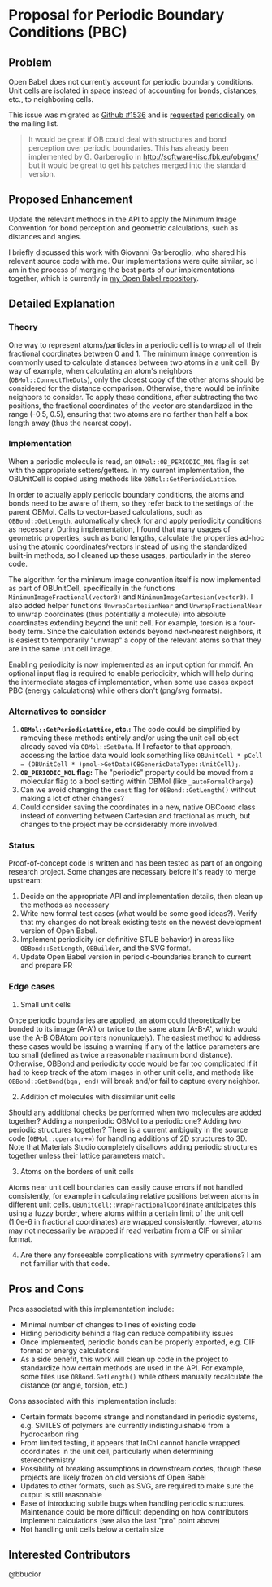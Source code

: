 # Proposal for Periodic Boundary Conditions (PBC)

## Problem
Open Babel does not currently account for periodic boundary conditions.  Unit cells are isolated in space instead of accounting for bonds, distances, etc., to neighboring cells.

This issue was migrated as [Github #1536](https://github.com/openbabel/openbabel/issues/1536) and is [requested](https://www.mail-archive.com/openbabel-discuss@lists.sourceforge.net/msg02002.html) [periodically](https://sourceforge.net/p/openbabel/mailman/message/7048390/) on the mailing list.

> It would be great if OB could deal with structures and bond perception over periodic boundaries. This has already been implemented by G. Garberoglio in http://software-lisc.fbk.eu/obgmx/ but it would be great to get his patches merged into the standard version.


## Proposed Enhancement

Update the relevant methods in the API to apply the Minimum Image Convention for bond perception and geometric calculations, such as distances and angles.

I briefly discussed this work with Giovanni Garberoglio, who shared his relevant source code with me.
Our implementations were quite similar, so I am in the process of merging the best parts of our implementations together, which is currently in [my Open Babel repository](https://github.com/bbucior/openbabel/tree/periodic-boundaries).


## Detailed Explanation

### Theory
One way to represent atoms/particles in a periodic cell is to wrap all of their fractional coordinates between 0 and 1.
The minimum image convention is commonly used to calculate distances between two atoms in a unit cell.
By way of example, when calculating an atom's neighbors (`OBMol::ConnectTheDots`), only the closest copy of the other atoms should be considered for the distance comparison.
Otherwise, there would be infinite neighbors to consider.
To apply these conditions, after subtracting the two positions, the fractional coordinates of the vector are standardized in the range (-0.5, 0.5), ensuring that two atoms are no farther than half a box length away (thus the nearest copy).

### Implementation

When a periodic molecule is read, an `OBMol::OB_PERIODIC_MOL` flag is set with the appropriate setters/getters.
In my current implementation, the OBUnitCell is copied using methods like `OBMol::GetPeriodicLattice`.

In order to actually apply periodic boundary conditions, the atoms and bonds need to be aware of them, so they refer back to the settings of the parent OBMol.
Calls to vector-based calculations, such as `OBBond::GetLength`, automatically check for and apply periodicity conditions as necessary.
During implementation, I found that many usages of geometric properties, such as bond lengths, calculate the properties ad-hoc using the atomic coordinates/vectors instead of using the standardized built-in methods, so I cleaned up these usages, particularly in the stereo code.

The algorithm for the minimum image convention itself is now implemented as part of OBUnitCell, specifically in the functions `MinimumImageFractional(vector3)` and `MinimumImageCartesian(vector3)`.
I also added helper functions `UnwrapCartesianNear` and `UnwrapFractionalNear` to unwrap coordinates (thus potentially a molecule) into absolute coordinates extending beyond the unit cell.
For example, torsion is a four-body term.  Since the calculation extends beyond next-nearest neighbors, it is easiest to temporarily "unwrap" a copy of the relevant atoms so that they are in the same unit cell image.

Enabling periodicity is now implemented as an input option for mmcif.
An optional input flag is required to enable periodicity, which will help during the intermediate stages of implementation, when some use cases expect PBC (energy calculations) while others don't (png/svg formats).

### Alternatives to consider
1. **`OBMol::GetPeriodicLattice`, etc.:** The code could be simplified by removing these methods entirely and/or using the unit cell object already saved via `OBMol::SetData`.  If I refactor to that approach, accessing the lattice data would look something like `OBUnitCell * pCell = (OBUnitCell * )pmol->GetData(OBGenericDataType::UnitCell);`.
2. **`OB_PERIODIC_MOL` flag:** The "periodic" property could be moved from a molecular flag to a bool setting within OBMol (like `_autoFormalCharge`)
3. Can we avoid changing the `const` flag for `OBBond::GetLength()` without making a lot of other changes?
4. Could consider saving the coordinates in a new, native OBCoord class instead of converting between Cartesian and fractional as much, but changes to the project may be considerably more involved.

### Status
Proof-of-concept code is written and has been tested as part of an ongoing research project.  Some changes are necessary before it's ready to merge upstream:

1. Decide on the appropriate API and implementation details, then clean up the methods as necessary
2. Write new formal test cases (what would be some good ideas?).  Verify that my changes do not break existing tests on the newest development version of Open Babel.
3. Implement periodicity (or definitive STUB behavior) in areas like `OBBond::SetLength`, `OBBuilder`, and the SVG format.
4. Update Open Babel version in periodic-boundaries branch to current and prepare PR

### Edge cases

1. Small unit cells

Once periodic boundaries are applied, an atom could theoretically be bonded to its image (A-A') or twice to the same atom (A-B-A', which would use the A-B OBAtom pointers nonuniquely).
The easiest method to address these cases would be issuing a warning if any of the lattice parameters are too small (defined as twice a reasonable maximum bond distance).
Otherwise, OBBond and periodicity code would be far too complicated if it had to keep track of the atom images in other unit cells, and methods like `OBBond::GetBond(bgn, end)` will break and/or fail to capture every neighbor.

2. Addition of molecules with dissimilar unit cells

Should any additional checks be performed when two molecules are added together?
Adding a nonperiodic OBMol to a periodic one?
Adding two periodic structures together?
There is a current ambiguity in the source code (`OBMol::operator+=`) for handling additions of 2D structures to 3D.
Note that Materials Studio completely disallows adding periodic structures together unless their lattice parameters match.

3. Atoms on the borders of unit cells

Atoms near unit cell boundaries can easily cause errors if not handled consistently, for example in calculating relative positions between atoms in different unit cells.
`OBUnitCell::WrapFractionalCoordinate` anticipates this using a fuzzy border, where atoms within a certain limit of the unit cell (1.0e-6 in fractional coordinates) are wrapped consistently.
However, atoms may not necessarily be wrapped if read verbatim from a CIF or similar format.

4. Are there any forseeable complications with symmetry operations?  I am not familiar with that code.


## Pros and Cons

Pros associated with this implementation include:

* Minimal number of changes to lines of existing code
* Hiding periodicity behind a flag can reduce compatibility issues
* Once implemented, periodic bonds can be properly exported, e.g. CIF format or energy calculations
* As a side benefit, this work will clean up code in the project to standardize how certain methods are used in the API.  For example, some files use `OBBond.GetLength()` while others manually recalculate the distance (or angle, torsion, etc.)

Cons associated with this implementation include:

* Certain formats become strange and nonstandard in periodic systems, e.g. SMILES of polymers are currently indistinguishable from a hydrocarbon ring
* From limited testing, it appears that InChI cannot handle wrapped coordinates in the unit cell, particularly when determining stereochemistry
* Possibility of breaking assumptions in downstream codes, though these projects are likely frozen on old versions of Open Babel
* Updates to other formats, such as SVG, are required to make sure the output is still reasonable
* Ease of introducing subtle bugs when handling periodic structures.  Maintenance could be more difficult depending on how contributors implement calculations (see also the last "pro" point above)
* Not handling unit cells below a certain size


## Interested Contributors
@bbucior

